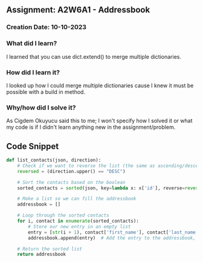 ## Assignment: A2W6A1 - Addressbook

### Creation Date: 10-10-2023

### What did I learn?
I learned that you can use dict.extend() to merge multiple dictionaries.

### How did I learn it?
I looked up how I could merge multiple dictionaries cause I knew it must be possible with a build in method.

### Why/how did I solve it?
As Cigdem Okuyucu said this to me; I won't specify how I solved it or what my code is if I didn't
learn anything new in the assignment/problem.

## Code Snippet
```python
def list_contacts(json, direction):
    # Check if we want to reverse the list (the same as ascending/descending)
    reversed = (direction.upper() == "DESC")

    # Sort the contacts based on the boolean
    sorted_contacts = sorted(json, key=lambda x: x['id'], reverse=reversed)

    # Make a list so we can fill the addressbook
    addressbook = []

    # Loop through the sorted contacts
    for i, contact in enumerate(sorted_contacts):
        # Store our new entry in an empty list
        entry = [str(i + 1), contact['first_name'], contact['last_name'], contact['emails'], contact['phone_numbers']]
        addressbook.append(entry)  # Add the entry to the addressbook, which is now sorted

    # Return the sorted list
    return addressbook
```

